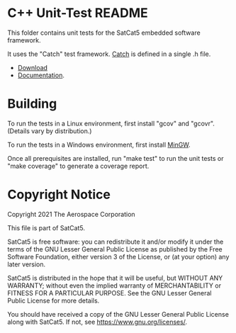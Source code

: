 # C++ Unit-Test README

This folder contains unit tests for the SatCat5 embedded software framework.

It uses the "Catch" test framework. [Catch](https://github.com/catchorg/Catch2) is defined in a single .h file.
* [Download](https://raw.githubusercontent.com/catchorg/Catch2/master/single_include/catch2/catch.hpp)
* [Documentation](https://github.com/catchorg/Catch2/tree/master/docs).

# Building

To run the tests in a Linux environment, first install "gcov" and "gcovr". (Details vary by distribution.)

To run the tests in a Windows environment, first install [MinGW](https://nuwen.net/mingw.html#install).

Once all prerequisites are installed, run "make test" to run the unit tests or "make coverage" to generate a coverage report.

# Copyright Notice

Copyright 2021 The Aerospace Corporation

This file is part of SatCat5.

SatCat5 is free software: you can redistribute it and/or modify it under
the terms of the GNU Lesser General Public License as published by the
Free Software Foundation, either version 3 of the License, or (at your
option) any later version.

SatCat5 is distributed in the hope that it will be useful, but WITHOUT
ANY WARRANTY; without even the implied warranty of MERCHANTABILITY or
FITNESS FOR A PARTICULAR PURPOSE.  See the GNU Lesser General Public
License for more details.

You should have received a copy of the GNU Lesser General Public License
along with SatCat5.  If not, see <https://www.gnu.org/licenses/>.
